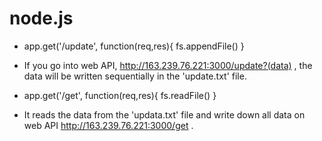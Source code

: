 # node.js

* app.get('/update', function(req,res){ fs.appendFile() }
- If you go into web API, http://163.239.76.221:3000/update?(data) ,
the data will be written sequentially in the 'update.txt' file.

* app.get('/get', function(req,res){ fs.readFile() }
- It reads the data from the 'updata.txt' file and
write down all data on web API http://163.239.76.221:3000/get .


